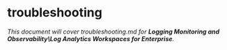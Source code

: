 # troubleshooting

_This document will cover troubleshooting.md for **Logging Monitoring and Observability\Log Analytics Workspaces for Enterprise**._
